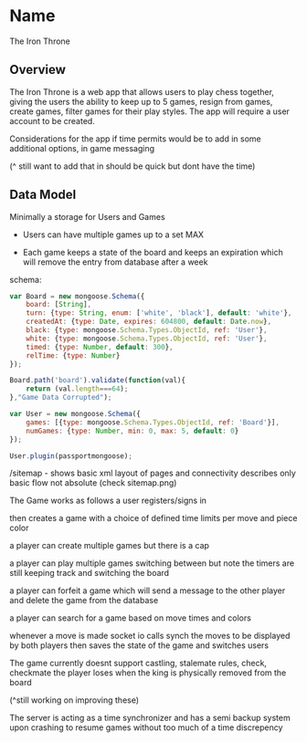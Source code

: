 
# Name

The Iron Throne 

## Overview

The Iron Throne is a web app that allows users to play chess together, giving the users the ability to keep up to 5 games, resign from games, create games, filter games for their play styles. The app will require a user account to be created. 

Considerations for the app if time permits would be to add in some additional options, in game messaging

(^ still want to add that in should be quick but dont have the time)

## Data Model

Minimally a storage for Users and Games

* Users can have multiple games up to a set MAX

* Each game keeps a state of the board and keeps an expiration
 which will remove the entry from database after a week

schema:

```javascript
var Board = new mongoose.Schema({
    board: [String],
    turn: {type: String, enum: ['white', 'black'], default: 'white'},
    createdAt: {type: Date, expires: 604800, default: Date.now},
    black: {type: mongoose.Schema.Types.ObjectId, ref: 'User'},
    white: {type: mongoose.Schema.Types.ObjectId, ref: 'User'},
    timed: {type: Number, default: 300},
    relTime: {type: Number}
});

Board.path('board').validate(function(val){
    return (val.length===64);
},"Game Data Corrupted");

var User = new mongoose.Schema({
    games: [{type: mongoose.Schema.Types.ObjectId, ref: 'Board'}],
    numGames: {type: Number, min: 0, max: 5, default: 0}
});

User.plugin(passportmongoose);
```

/sitemap - shows basic xml layout of pages and connectivity describes only basic flow not absolute (check sitemap.png)

The Game works as follows a user registers/signs in

then creates a game with a choice of defined time limits per move and piece color

a player can create multiple games but there is a cap

a player can play multiple games switching between but note the timers are still keeping track and switching the board

a player can forfeit a game which will send a message to the other player and delete the game from the database

a player can search for a game based on move times and colors

whenever a move is made socket io calls synch the moves to be displayed by both players then saves the state of the game and switches users

The game currently doesnt support castling, stalemate rules, check, checkmate
the player loses when the king is physically removed from the board

(^still working on improving these)

The server is acting as a time synchronizer and has a semi backup system upon crashing to resume games without too much of a time discrepency